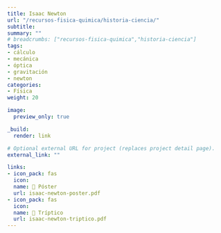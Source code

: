 ```yaml
---
title: Isaac Newton
url: "/recursos-fisica-quimica/historia-ciencia/"
subtitle:
summary: ""
# breadcrumbs: ["recursos-fisica-quimica","historia-ciencia"]
tags:
- cálculo
- mecánica
- óptica
- gravitación
- newton
categories:
- Física
weight: 20

image:
  preview_only: true

_build:
  render: link

# Optional external URL for project (replaces project detail page).
external_link: ""

links:
- icon_pack: fas
  icon:
  name: 📜 Póster
  url: isaac-newton-poster.pdf
- icon_pack: fas
  icon:
  name: 📖 Tríptico
  url: isaac-newton-triptico.pdf
---
```

